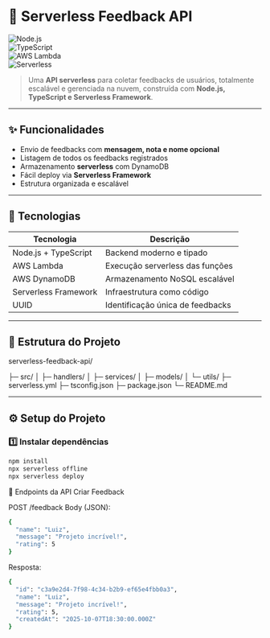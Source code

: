 # 🧠 Serverless Feedback API

![Node.js](https://img.shields.io/badge/Node.js-18.x-green?logo=node.js)  
![TypeScript](https://img.shields.io/badge/TypeScript-5.x-blue?logo=typescript)  
![AWS Lambda](https://img.shields.io/badge/AWS-Lambda-orange?logo=amazonaws)  
![Serverless](https://img.shields.io/badge/Serverless-Framework-red?logo=serverless)  

> Uma **API serverless** para coletar feedbacks de usuários, totalmente escalável e gerenciada na nuvem, construída com **Node.js, TypeScript e Serverless Framework**.

---

## ✨ Funcionalidades
- Envio de feedbacks com **mensagem, nota e nome opcional**  
- Listagem de todos os feedbacks registrados  
- Armazenamento **serverless** com DynamoDB  
- Fácil deploy via **Serverless Framework**  
- Estrutura organizada e escalável  

---

## 🧩 Tecnologias
| Tecnologia | Descrição |
|------------|-----------|
| Node.js + TypeScript | Backend moderno e tipado |
| AWS Lambda | Execução serverless das funções |
| AWS DynamoDB | Armazenamento NoSQL escalável |
| Serverless Framework | Infraestrutura como código |
| UUID | Identificação única de feedbacks |

---

## 📁 Estrutura do Projeto
serverless-feedback-api/

├─ src/
│ ├─ handlers/ 
│ ├─ services/ 
│ ├─ models/ 
│ └─ utils/ 
├─ serverless.yml 
├─ tsconfig.json 
├─ package.json
└─ README.md

---

## ⚙️ Setup do Projeto

### 1️⃣ Instalar dependências
```bash
npm install
npx serverless offline
npx serverless deploy
```

📡 Endpoints da API
Criar Feedback

POST /feedback
Body (JSON):

```bash
{
  "name": "Luiz",
  "message": "Projeto incrível!",
  "rating": 5
}

```
Resposta:

```bash
{
  "id": "c3a9e2d4-7f98-4c34-b2b9-ef65e4fbb0a3",
  "name": "Luiz",
  "message": "Projeto incrível!",
  "rating": 5,
  "createdAt": "2025-10-07T18:30:00.000Z"
}

```


